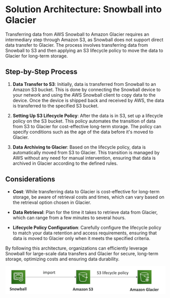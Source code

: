 # Solution Architecture: Snowball into Glacier

Transferring data from AWS Snowball to Amazon Glacier requires an intermediary step through Amazon S3, as Snowball does not support direct data transfer to Glacier. The process involves transferring data from Snowball to S3 and then applying an S3 lifecycle policy to move the data to Glacier for long-term storage.

## Step-by-Step Process

1. **Data Transfer to S3**: Initially, data is transferred from Snowball to an Amazon S3 bucket. This is done by connecting the Snowball device to your network and using the AWS Snowball client to copy data to the device. Once the device is shipped back and received by AWS, the data is transferred to the specified S3 bucket.

2. **Setting Up S3 Lifecycle Policy**: After the data is in S3, set up a lifecycle policy on the S3 bucket. This policy automates the transition of data from S3 to Glacier for cost-effective long-term storage. The policy can specify conditions such as the age of the data before it's moved to Glacier.

3. **Data Archiving to Glacier**: Based on the lifecycle policy, data is automatically moved from S3 to Glacier. This transition is managed by AWS without any need for manual intervention, ensuring that data is archived in Glacier according to the defined rules.

## Considerations

- **Cost**: While transferring data to Glacier is cost-effective for long-term storage, be aware of retrieval costs and times, which can vary based on the retrieval option chosen in Glacier.

- **Data Retrieval**: Plan for the time it takes to retrieve data from Glacier, which can range from a few minutes to several hours.

- **Lifecycle Policy Configuration**: Carefully configure the lifecycle policy to match your data retention and access requirements, ensuring that data is moved to Glacier only when it meets the specified criteria.

By following this architecture, organizations can efficiently leverage Snowball for large-scale data transfers and Glacier for secure, long-term storage, optimizing costs and ensuring data durability.

![Snowball into Glacier](../resources/images/storage-extras/snowball-into-glacier.png) 
